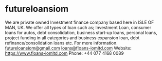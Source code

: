 # futureloansiom
We are private owned Investment finance company based here in ISLE OF MAN, UK. We offer all types of loan such as; Investment Loan, consumer loans for autos, debt consolidation, business start-up loans, personal loans, project funding in all categories and business expansion loan, debt refinance/consolidation loans etc.   For more information.  futureloansiom@gmail.com loans@floans-iomltd.com Website: https://www.floans-iomltd.com Phone: +44 077 4168 0089
